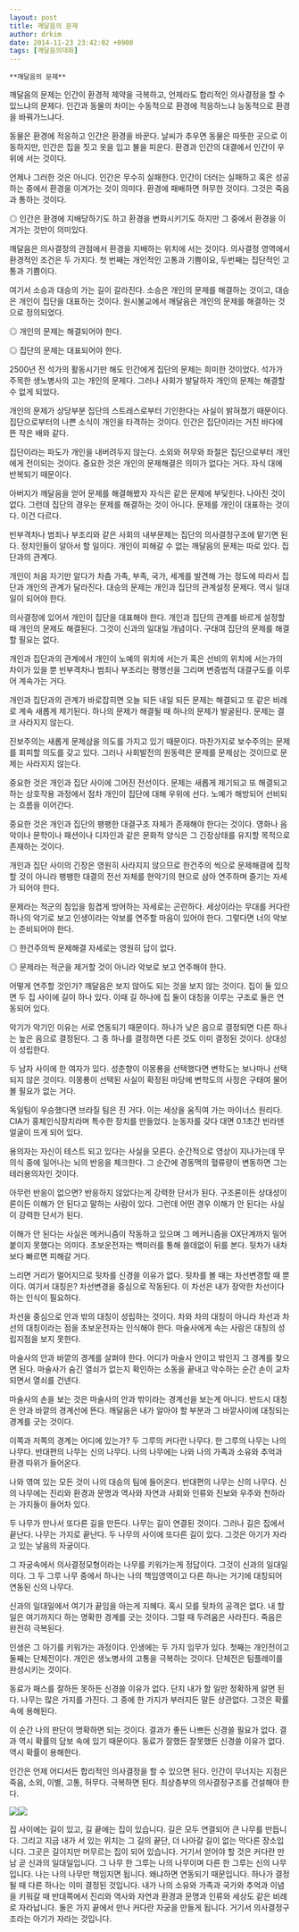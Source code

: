 ```yaml
---
layout: post
title: 깨달음의 문제
author: drkim
date: 2014-11-23 23:42:02 +0900
tags: [깨달음의대화]
---
```

  


    **깨달음의 문제**

  


깨달음의 문제는 인간이 환경적 제약을 극복하고, 언제라도 합리적인 의사결정을 할 수 있느냐의 문제다. 인간과 동물의 차이는 수동적으로 환경에 적응하느냐 능동적으로 환경을 바꿔가느냐다. 

  


동물은 환경에 적응하고 인간은 환경을 바꾼다. 날씨가 추우면 동물은 따뜻한 곳으로 이동하지만, 인간은 집을 짓고 옷을 입고 불을 피운다. 환경과 인간의 대결에서 인간이 우위에 서는 것이다. 

  


언제나 그러한 것은 아니다. 인간은 무수히 실패한다. 인간이 더러는 실패하고 혹은 성공하는 중에서 환경을 이겨가는 것이 의미다. 환경에 패배하면 허무한 것이다. 그것은 죽음과 통하는 것이다. 

  


◎ 인간은 환경에 지배당하기도 하고 환경을 변화시키기도 하지만 그 중에서 환경을 이겨가는 것만이 의미있다. 

  


깨달음은 의사결정의 관점에서 환경을 지배하는 위치에 서는 것이다. 의사결정 영역에서 환경적인 조건은 두 가지다. 첫 번째는 개인적인 고통과 기쁨이요, 두번째는 집단적인 고통과 기쁨이다. 

  


여기서 소승과 대승의 가는 길이 갈라진다. 소승은 개인의 문제를 해결하는 것이고, 대승은 개인이 집단을 대표하는 것이다. 원시불교에서 깨달음은 개인의 문제를 해결하는 것으로 정의되었다. 

  


◎ 개인의 문제는 해결되어야 한다.   
      
◎ 집단의 문제는 대표되어야 한다. 

  


2500년 전 석가의 활동시기만 해도 인간에게 집단의 문제는 희미한 것이었다. 석가가 주목한 생노병사의 고는 개인의 문제다. 그러나 사회가 발달하자 개인의 문제는 해결할 수 없게 되었다. 

  


개인의 문제가 상당부분 집단의 스트레스로부터 기인한다는 사실이 밝혀졌기 때문이다. 집단으로부터의 나쁜 소식이 개인을 타격하는 것이다. 인간은 집단이라는 거친 바다에 뜬 작은 배와 같다. 

  


집단이라는 파도가 개인을 내버려두지 않는다. 소외와 허무와 좌절은 집단으로부터 개인에게 전이되는 것이다. 중요한 것은 개인의 문제해결은 의미가 없다는 거다. 자식 대에 반복되기 때문이다. 

  


아버지가 깨달음을 얻어 문제를 해결해봤자 자식은 같은 문제에 부딪힌다. 나아진 것이 없다. 그런데 집단의 경우는 문제를 해결하는 것이 아니다. 문제를 개인이 대표하는 것이다. 이건 다르다. 

  


빈부격차나 범죄나 부조리와 같은 사회의 내부문제는 집단의 의사결정구조에 맡기면 된다. 정치인들이 알아서 할 일이다. 개인이 피해갈 수 없는 깨달음의 문제는 따로 있다. 집단과의 관계다. 

  


개인이 처음 자기만 알다가 차츰 가족, 부족, 국가, 세계를 발견해 가는 정도에 따라서 집단과 개인의 관계가 달라진다. 대승의 문제는 개인과 집단의 관계설정 문제다. 역시 일대일이 되어야 한다. 

  


의사결정에 있어서 개인이 집단을 대표해야 한다. 개인과 집단의 관계를 바르게 설정할 때 개인의 문제도 해결된다. 그것이 신과의 일대일 개념이다. 구태여 집단의 문제를 해결할 필요는 없다. 

  


개인과 집단과의 관계에서 개인이 노예의 위치에 서는가 혹은 선비의 위치에 서는가의 차이가 있을 뿐 빈부격차나 범죄나 부조리는 평행선을 그리며 변증법적 대결구도를 이루어 계속가는 거다. 

  


개인과 집단과의 관계가 바로잡히면 오늘 되든 내일 되든 문제는 해결되고 또 같은 비례로 계속 새롭게 제기된다. 하나의 문제가 해결될 때 하나의 문제가 발굴된다. 문제는 결코 사라지지 않는다. 

  


진보주의는 새롭게 문제삼을 의도를 가지고 있기 때문이다. 마찬가지로 보수주의는 문제를 회피할 의도를 갖고 있다. 그러나 사회발전의 원동력은 문제를 문제삼는 것이므로 문제는 사라지지 않는다. 

  


중요한 것은 개인과 집단 사이에 그어진 전선이다. 문제는 새롭게 제기되고 또 해결되고 하는 상호작용 과정에서 점차 개인이 집단에 대해 우위에 선다. 노예가 해방되어 선비되는 흐름을 이어간다. 

  


중요한 것은 개인과 집단의 팽팽한 대결구조 자체가 존재해야 한다는 것이다. 영화나 음악이나 문학이나 패션이나 디자인과 같은 문화적 양식은 그 긴장상태를 유지할 목적으로 존재하는 것이다. 

  


개인과 집단 사이의 긴장은 영원히 사라지지 않으므로 한건주의 씩으로 문제해결에 집착할 것이 아니라 팽팽한 대결의 전선 자체를 현악기의 현으로 삼아 연주하며 즐기는 자세가 되어야 한다. 

  


문제라는 적군의 침입을 힘겹게 방어하는 자세로는 곤란하다. 세상이라는 무대를 커다란 하나의 악기로 보고 인생이라는 악보를 연주할 마음이 있어야 한다. 그렇다면 너의 악보는 준비되어야 한다. 

  


◎ 한건주의씩 문제해결 자세로는 영원히 답이 없다.   
      
◎ 문제라는 적군을 제거할 것이 아니라 악보로 보고 연주해야 한다. 

  


어떻게 연주할 것인가? 깨달음은 보지 않아도 되는 것을 보지 않는 것이다. 집이 둘 있으면 두 집 사이에 길이 하나 있다. 이때 길 하나에 집 둘이 대칭을 이루는 구조로 둘은 연동되어 있다. 

  


악기가 악기인 이유는 서로 연동되기 때문이다. 하나가 낮은 음으로 결정되면 다른 하나는 높은 음으로 결정된다. 그 중 하나를 결정하면 다른 것도 이미 결정된 것이다. 상대성이 성립한다. 

  


두 남자 사이에 한 여자가 있다. 성춘향이 이몽룡을 선택했다면 변학도는 보나마나 선택되지 않은 것이다. 이몽룡이 선택된 사실이 확정된 마당에 변학도의 사정은 구태여 물어볼 필요가 없는 거다. 

  


독일팀이 우승했다면 브라질 팀은 진 거다. 이는 세상을 움직여 가는 마이너스 원리다. CIA가 홍체인식장치라며 특수한 장치를 만들었다. 눈동자를 갖다 대면 0.1초간 빈라덴 얼굴이 뜨게 되어 있다. 

  


용의자는 자신이 테스트 되고 있다는 사실을 모른다. 순간적으로 영상이 지나가는데 무의식 중에 일어나는 뇌의 반응을 체크한다. 그 순간에 경동맥의 혈류량이 변동하면 그는 테러용의자인 것이다. 

  


아무런 반응이 없으면? 반응하지 않았다는게 강력한 단서가 된다. 구조론이든 상대성이론이든 이해가 안 된다고 말하는 사람이 있다. 그런데 어떤 경우 이해가 안 된다는 사실이 강력한 단서가 된다. 

  


이해가 안 된다는 사실은 메커니즘이 작동하고 있으며 그 메커니즘을 OX단계까지 밀어붙이지 못했다는 의미다. 초보운전자는 백미러를 통해 쓸데없이 뒤를 본다. 뒷차가 내차보다 빠르면 피해갈 거다. 

  


느리면 거리가 멀어지므로 뒷차를 신경쓸 이유가 없다. 뒷차를 볼 때는 차선변경할 때 뿐이다. 여기서 대칭은? 차선변경을 중심으로 작동된다. 이 차선은 내가 장악한 차선이다 하는 인식이 필요하다. 

  


차선을 중심으로 안과 밖의 대칭이 성립하는 것이다. 차와 차의 대칭이 아니라 차선과 차선의 대칭이라는 점을 초보운전자는 인식해야 한다. 마술사에게 속는 사람은 대칭의 성립지점을 보지 못한다. 

  


마술사의 안과 바깥의 경계를 살펴야 한다. 어디가 마술사 안이고 밖인지 그 경계를 찾으면 된다. 마술사가 숨긴 열쇠가 없는지 확인하는 소동을 끝내고 악수하는 순간 손이 교차되면서 열쇠를 건넨다. 

  


마술사의 손을 보는 것은 마술사의 안과 밖이라는 경계선을 보는게 아니다. 반드시 대칭은 안과 바깥의 경계선에 뜬다. 깨달음은 내가 알아야 할 부분과 그 바깥사이에 대칭되는 경계를 긋는 것이다. 

  


이쪽과 저쪽의 경계는 어디에 있는가? 두 그루의 커다란 나무다. 한 그루의 나무는 나의 나무다. 반대편의 나무는 신의 나무다. 나의 나무에는 나와 나의 가족과 소유와 추억과 환경 따위가 들어온다. 

  


나와 엮여 있는 모든 것이 나의 대승의 팀에 들어온다. 반대편의 나무는 신의 나무다. 신의 나무에는 진리와 환경과 문명과 역사와 자연과 사회와 인류와 진보와 우주와 천하라는 가지들이 들어차 있다. 

  


두 나무가 만나서 또다른 길을 만든다. 나무는 길이 연결된 것이다. 그러나 길은 집에서 끝난다. 나무는 가지로 끝난다. 두 나무의 사이에 또다른 길이 있다. 그것은 아기가 자라고 있는 낳음의 자궁이다. 

  


그 자궁속에서 의사결정모형이라는 나무를 키워가는게 정답이다. 그것이 신과의 일대일이다. 그 두 그루 나무 중에서 하나는 나의 책임영역이고 다른 하나는 거기에 대칭되어 연동된 신의 나무다. 

  


신과의 일대일에서 여기가 끝임을 아는게 지혜다. 혹시 모를 뒷차의 공격은 없다. 내 할 일은 여기까지다 하는 명확한 경계를 긋는 것이다. 그럴 때 두려움은 사라진다. 죽음은 완전히 극복된다. 

  


인생은 그 아기를 키워가는 과정이다. 인생에는 두 가지 임무가 있다. 첫째는 개인전이고 둘째는 단체전이다. 개인은 생노병사의 고통을 극복하는 것이다. 단체전은 팀플레이를 완성시키는 것이다. 

  


동료가 패스를 잘하든 못하든 신경쓸 이유가 없다. 단지 내가 할 일만 정확하게 알면 된다. 나무는 많은 가지를 가진다. 그 중에 한 가지가 부러지든 말든 상관없다. 그것은 확률 속에 용해된다. 

  


이 순간 나의 판단이 명확하면 되는 것이다. 결과가 좋든 나쁘든 신경쓸 필요가 없다. 결과 역시 확률의 담보 속에 있기 때문이다. 동료가 잘했든 잘못했든 신경쓸 이유가 없다. 역시 확률이 용해한다. 

  


인간은 언제 어디서든 합리적인 의사결정을 할 수 있으면 된다. 인간이 무너지는 지점은 죽음, 소외, 이별, 고통, 허무다. 극복하면 된다. 최상층부의 의사결정구조를 건설해야 한다. 

  



![](/files/attach/images/198/072/540/31.jpg)![](/files/attach/images/198/072/540/111.JPG) 

  


집 사이에는 길이 있고, 길 끝에는 집이 있습니다. 길은 모두 연결되어 큰 나무를 만듭니다. 그리고 지금 내가 서 있는 위치는 그 길의 끝단, 더 나아갈 길이 없는 막다른 장소입니다. 그곳은 길이지만 머무르는 집이 되어 있습니다. 거기서 얻어야 할 것은 커다란 만남 곧 신과의 일대일입니다. 그 나무 한 그루는 나의 나무이며 다른 한 그루는 신의 나무입니다. 나는 나의 나무만 책임지면 됩니다. 왜냐하면 연동되기 때문입니다. 하나가 결정될 때 다른 하나는 이미 결정된 것입니다. 내가 나의 소유와 가족과 국가와 추억과 이념을 키워갈 때 반대쪽에서 진리와 역사와 자연과 환경과 문명과 인류와 세상도 같은 비례로 자라납니다. 둘은 가지 끝에서 만나 커다란 자궁을 만들게 됩니다. 거기서 의사결정구조라는 아기가 자라는 것입니다.
